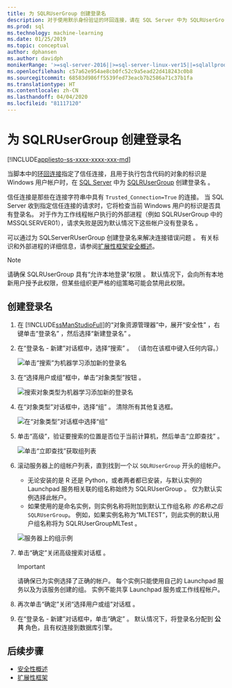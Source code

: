 ```yaml
---
title: 为 SQLRUserGroup 创建登录名
description: 对于使用默示身份验证的环回连接，请在 SQL Server 中为 SQLRUserGroup 创建登录名，以便工作线程帐户可以登录到服务器，将身份转换回调用用户。
ms.prod: sql
ms.technology: machine-learning
ms.date: 01/25/2019
ms.topic: conceptual
author: dphansen
ms.author: davidph
monikerRange: '>=sql-server-2016||>=sql-server-linux-ver15||=sqlallproducts-allversions'
ms.openlocfilehash: c57a62e954ae8cb0fc52c9a5ead22d418243c0b8
ms.sourcegitcommit: 68583d986ff5539fed73eacb7b2586a71c37b1fa
ms.translationtype: HT
ms.contentlocale: zh-CN
ms.lasthandoff: 04/04/2020
ms.locfileid: "81117120"
---
```

# <a name="create-a-login-for-sqlrusergroup"></a>为 SQLRUserGroup 创建登录名
[!INCLUDE[appliesto-ss-xxxx-xxxx-xxx-md](../../includes/appliesto-ss-xxxx-xxxx-xxx-md.md)]

当脚本中的[环回连接](https://docs.microsoft.com/sql/relational-databases/security/authentication-access/create-a-login)指定了信任连接，且用于执行包含代码的对象的标识是 Windows 用户帐户时，在 [SQL Server](../concepts/security.md#sqlrusergroup) 中为 [SQLRUserGroup](../../machine-learning/concepts/security.md#implied-authentication) 创建登录名  。

信任连接是那些在连接字符串中具有 `Trusted_Connection=True` 的连接。 当 SQL Server 收到指定信任连接的请求时，它将检查当前 Windows 用户的标识是否具有登录名。 对于作为工作线程帐户执行的外部进程（例如 SQLRUserGroup 中的 MSSQLSERVER01），请求失败是因为默认情况下这些帐户没有登录名  。

可以通过为 SQLServerRUserGroup 创建登录名来解决连接错误问题  。 有关标识和外部进程的详细信息，请参阅[扩展性框架安全概述](../concepts/security.md)。

> [!Note]
> 请确保 SQLRUserGroup 具有“允许本地登录”权限  。 默认情况下，会向所有本地新用户授予此权限，但某些组织更严格的组策略可能会禁用此权限。

## <a name="create-a-login"></a>创建登录名

1. 在 [!INCLUDE[ssManStudioFull](../../includes/ssmanstudiofull-md.md)]的“对象资源管理器”中，展开“安全性”  ，右键单击“登录名”  ，然后选择“新建登录名”  。

2. 在“登录名 - 新建”对话框中，选择“搜索”   。 （请勿在该框中键入任何内容。）
    
     ![单击“搜索”为机器学习添加新的登录名](media/implied-auth-login1.png "单击“搜索”为机器学习添加新的登录名")

3. 在“选择用户或组”框中，单击“对象类型”按钮   。

     ![搜索对象类型为机器学习添加新的登录名](media/implied-auth-login2.png "搜索对象类型为机器学习添加新的登录名")

4. 在“对象类型”对话框中，选择“组”   。 清除所有其他复选框。

     ![在“对象类型”对话框中选择“组”](media/implied-auth-login3.png "在“对象类型”对话框中选择“组”")

4. 单击“高级”，验证要搜索的位置是否位于当前计算机，然后单击“立即查找”   。

     ![单击“立即查找”获取组列表](media/implied-auth-login4.png "单击“立即查找”获取组列表")

5. 滚动服务器上的组帐户列表，直到找到一个以 `SQLRUserGroup` 开头的组帐户。
    
    + 无论安装的是 R 还是 Python，或者两者都已安装，与默认实例的 Launchpad 服务相关联的组名称始终为 SQLRUserGroup   。 仅为默认实例选择此帐户。
    + 如果使用的是命名实例，则实例名称将附加到默认工作组名称  _的名称之后_`SQLRUserGroup`。 例如，如果实例名称为“MLTEST”，则此实例的默认用户组名称将为 SQLRUserGroupMLTest  。
 
    ![服务器上的组示例](media/implied-auth-login5.png "服务器上的组示例")
   
5. 单击“确定”关闭高级搜索对话框  。

    > [!IMPORTANT]
    > 请确保已为实例选择了正确的帐户。 每个实例只能使用自己的 Launchpad 服务以及为该服务创建的组。 实例不能共享 Launchpad 服务或工作线程帐户。

6. 再次单击“确定”关闭“选择用户或组”对话框   。

7. 在“登录名 - 新建”对话框中，单击“确定”   。 默认情况下，将登录名分配到 **公共** 角色，且有权连接到数据库引擎。

## <a name="next-steps"></a>后续步骤

+ [安全性概述](../concepts/security.md)
+ [扩展性框架](../concepts/extensibility-framework.md)

